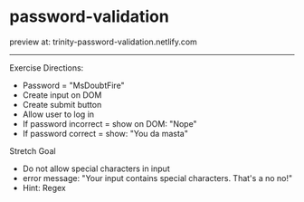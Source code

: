 # password-validation
preview at: trinity-password-validation.netlify.com
***
Exercise Directions:
- Password = "MsDoubtFire"
- Create input on DOM
- Create submit button
- Allow user to log in
- If password incorrect = show on DOM: "Nope"
- If password correct = show: "You da masta"

Stretch Goal
- Do not allow special characters in input
- error message: "Your input contains special characters. That's a no no!"
- Hint: Regex

